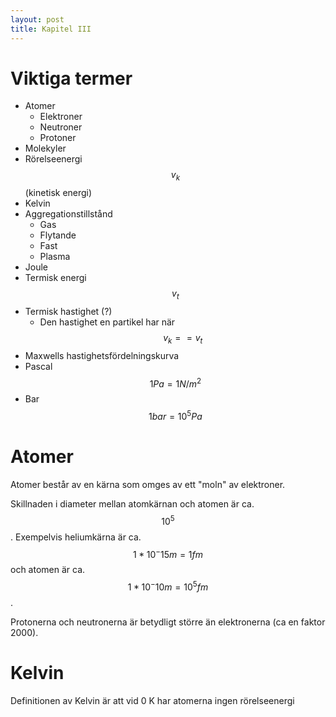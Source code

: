 ```yaml
---
layout: post
title: Kapitel III
---
```


# Viktiga termer

* Atomer
	- Elektroner
	- Neutroner
	- Protoner
* Molekyler
* Rörelseenergi $$v_{k}$$(kinetisk energi)
* Kelvin
* Aggregationstillstånd
	- Gas
	- Flytande
	- Fast
	- Plasma
* Joule
* Termisk energi $$v_{t}$$
* Termisk hastighet (?)
	- Den hastighet en partikel har när $$v_{k} == v_{t}$$
* Maxwells hastighetsfördelningskurva
* Pascal $$1 Pa = 1 N/m^2$$
* Bar $$1 bar = 10^5 Pa$$

# Atomer

Atomer består av en kärna som omges av ett "moln" av elektroner.

Skillnaden i diameter mellan atomkärnan och atomen är ca. $$10^5$$. Exempelvis heliumkärna är ca. $$1*10^-15 m = 1 fm$$ och atomen är ca. $$1*10^-10 m = 10^5 fm$$.

Protonerna och neutronerna är betydligt större än elektronerna (ca en faktor 2000).

# Kelvin

Definitionen av Kelvin är att vid 0 K har atomerna ingen rörelseenergi